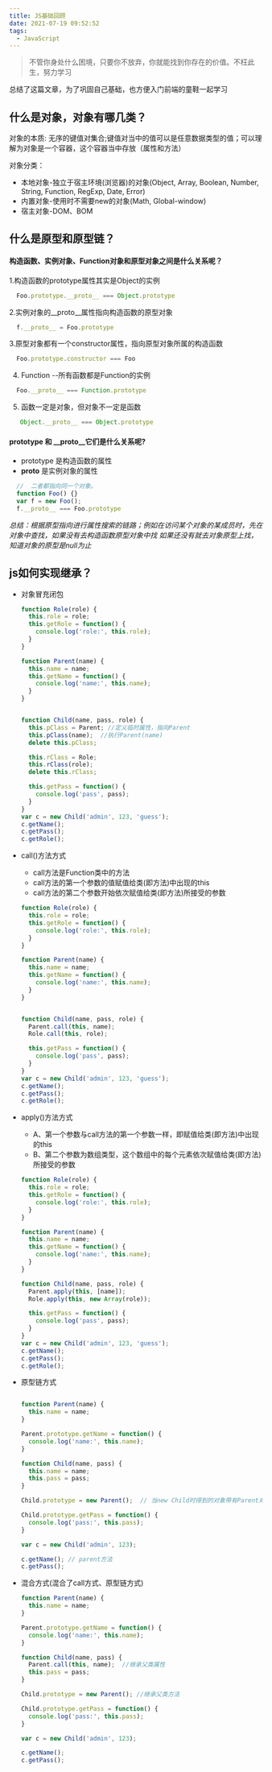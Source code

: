 ```yaml
---
title: JS基础回顾
date: 2021-07-19 09:52:52
tags:
  - JavaScript
---
```


> 不管你身处什么困境，只要你不放弃，你就能找到你存在的价值。不枉此生，努力学习

总结了这篇文章，为了巩固自己基础，也方便入门前端的童鞋一起学习

## 什么是对象，对象有哪几类？

对象的本质: 无序的键值对集合;键值对当中的值可以是任意数据类型的值；可以理解为对象是一个容器，这个容器当中存放（属性和方法）

对象分类：
+ 本地对象-独立于宿主环境(浏览器)的对象(Object, Array, Boolean, Number, String, Function, RegExp, Date, Error)
+ 内置对象-使用时不需要new的对象(Math, Global-window)
+ 宿主对象-DOM、BOM

## 什么是原型和原型链？

#### 构造函数、实例对象、Function对象和原型对象之间是什么关系呢？
1.构造函数的prototype属性其实是Object的实例
  ``` js
    Foo.prototype.__proto__ === Object.prototype
  ```
2.实例对象的__proto__属性指向构造函数的原型对象
  ``` js
    f.__proto__ = Foo.prototype
  ```
3.原型对象都有一个constructor属性，指向原型对象所属的构造函数
  ``` js
    Foo.prototype.constructor === Foo
  ```
4. Function --所有函数都是Function的实例
  ``` js
    Foo.__proto__ === Function.prototype
  ```
5. 函数一定是对象，但对象不一定是函数
  ``` js   
     Object.__proto__ === Object.prototype
  ```
#### prototype 和 __proto__它们是什么关系呢?
   + prototype 是构造函数的属性
   + __proto__ 是实例对象的属性
  
  ``` js
    //  二者都指向同一个对象。
    function Foo() {}
    var f = new Foo();
    f.__proto__ === Foo.prototype 
  ```

*总结：根据原型指向进行属性搜索的链路；例如在访问某个对象的某成员时，先在对象中查找，如果没有去构造函数原型对象中找
如果还没有就去对象原型上找，知道对象的原型是null为止*

## js如何实现继承？
+ 对象冒充闭包
  ```js
  function Role(role) {
    this.role = role;
    this.getRole = function() {
      console.log('role:', this.role);
    }
  }

  function Parent(name) {
    this.name = name;
    this.getName = function() {
      console.log('name:', this.name);
    }
  }


  function Child(name, pass, role) {
    this.pClass = Parent; //定义临时属性，指向Parent
    this.pClass(name);  //执行Parent(name)
    delete this.pClass;

    this.rClass = Role;
    this.rClass(role);
    delete this.rClass;

    this.getPass = function() {
      console.log('pass', pass);
    }
  }
  var c = new Child('admin', 123, 'guess');
  c.getName();
  c.getPass();
  c.getRole();
  ```
+ call()方法方式
  + call方法是Function类中的方法
  + call方法的第一个参数的值赋值给类(即方法)中出现的this
  + call方法的第二个参数开始依次赋值给类(即方法)所接受的参数

  ```js
  function Role(role) {
    this.role = role;
    this.getRole = function() {
      console.log('role:', this.role);
    }
  }

  function Parent(name) {
    this.name = name;
    this.getName = function() {
      console.log('name:', this.name);
    }
  }


  function Child(name, pass, role) {
    Parent.call(this, name);
    Role.call(this, role);

    this.getPass = function() {
      console.log('pass', pass);
    }
  }
  var c = new Child('admin', 123, 'guess');
  c.getName();
  c.getPass();
  c.getRole();
  ```
+ apply()方法方式
  + A、第一个参数与call方法的第一个参数一样，即赋值给类(即方法)中出现的this
  + B、第二个参数为数组类型，这个数组中的每个元素依次赋值给类(即方法)所接受的参数
  
  ```js
  function Role(role) {
    this.role = role;
    this.getRole = function() {
      console.log('role:', this.role);
    }
  }

  function Parent(name) {
    this.name = name;
    this.getName = function() {
      console.log('name:', this.name);
    }
  }

  function Child(name, pass, role) {
    Parent.apply(this, [name]);
    Role.apply(this, new Array(role));

    this.getPass = function() {
      console.log('pass', pass);
    }
  }
  var c = new Child('admin', 123, 'guess');
  c.getName();
  c.getPass();
  c.getRole();
  ```

+ 原型链方式
  ```js

  function Parent(name) {
    this.name = name;
  }

  Parent.prototype.getName = function() {
    console.log('name:', this.name);
  }

  function Child(name, pass) {
    this.name = name;
    this.pass = pass;
  }

  Child.prototype = new Parent();  // 当new Child时得到的对象带有Parent对象所有方法

  Child.prototype.getPass = function() {
    console.log('pass:', this.pass);
  }

  var c = new Child('admin', 123);

  c.getName(); // parent方法
  c.getPass();

  ```
+ 混合方式(混合了call方式、原型链方式)
  ```js
  function Parent(name) {
    this.name = name;
  }

  Parent.prototype.getName = function() {
    console.log('name:', this.name);
  }

  function Child(name, pass) {
    Parent.call(this, name);  //继承父类属性
    this.pass = pass;
  }

  Child.prototype = new Parent(); //继承父类方法

  Child.prototype.getPass = function() {
    console.log('pass:', this.pass);
  }

  var c = new Child('admin', 123);

  c.getName();
  c.getPass();

  ```

